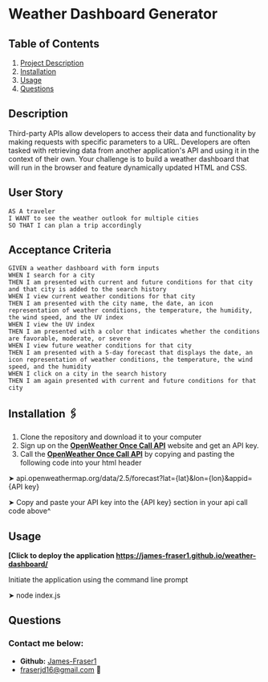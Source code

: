 # **Weather Dashboard Generator**

## **Table of Contents**
1. [Project Description](#description)
2. [Installation](#installation)
3. [Usage](#usage)
4. [Questions](#questions)

## **Description**
Third-party APIs allow developers to access their data and functionality by making requests with specific parameters to a URL. Developers are often tasked with retrieving data from another application's API and using it in the context of their own. Your challenge is to build a weather dashboard that will run in the browser and feature dynamically updated HTML and CSS.
## User Story
  
```
AS A traveler
I WANT to see the weather outlook for multiple cities
SO THAT I can plan a trip accordingly
```
  
## Acceptance Criteria
  
``` 
GIVEN a weather dashboard with form inputs
WHEN I search for a city
THEN I am presented with current and future conditions for that city and that city is added to the search history
WHEN I view current weather conditions for that city
THEN I am presented with the city name, the date, an icon representation of weather conditions, the temperature, the humidity, the wind speed, and the UV index
WHEN I view the UV index
THEN I am presented with a color that indicates whether the conditions are favorable, moderate, or severe
WHEN I view future weather conditions for that city
THEN I am presented with a 5-day forecast that displays the date, an icon representation of weather conditions, the temperature, the wind speed, and the humidity
WHEN I click on a city in the search history
THEN I am again presented with current and future conditions for that city
```

## **Installation &#128391;**
1. Clone the repository and download it to your computer
2. Sign up on the **[OpenWeather Once Call API](https://openweathermap.org/api/one-call-api)** website and get an API key.
3. Call the **[OpenWeather Once Call API](https://openweathermap.org/api/one-call-api)** by copying and pasting the following code into your html header

&#10148; api.openweathermap.org/data/2.5/forecast?lat={lat}&lon={lon}&appid={API key}

&#10148; Copy and paste your API key into the {API key} section in your api call code above^

## **Usage**

**[Click to deploy the application https://james-fraser1.github.io/weather-dashboard/**

Initiate the application using the command line prompt

&#10148; node index.js

## **Questions**
### Contact me below:
* **Github:** [James-Fraser1](https://github.com/James-Fraser1)
*  fraserjd16@gmail.com &#128233;
